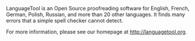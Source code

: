 LanguageTool is an Open Source proofreading software for English, French, German, Polish, Russian,
and more than 20 other languages. It finds many errors that a simple spell checker cannot detect.

For more information, please see our homepage at http://languagetool.org.
